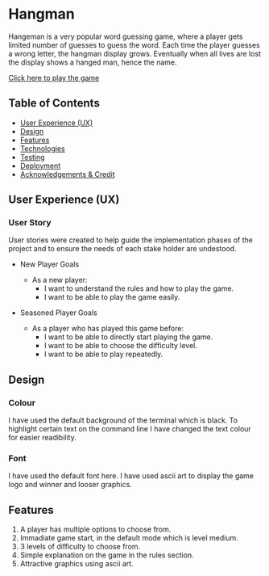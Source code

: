 # Hangman

Hangeman is a very popular word guessing game, where a player gets limited number of guesses to guess the word.
Each time the player guesses a wrong letter, the hangman display grows. Eventually when all lives are lost the display shows a hanged man, hence the name.  

[Click here to play the game](https://hangman144.herokuapp.com/)  

## Table of Contents  

* [User Experience (UX)](#User-Experience-(UX))  
* [Design](#Design)  
* [Features](#Features)  
* [Technologies](#technologies)  
* [Testing](#Testing)  
* [Deployment](#Deployment)  
* [Acknowledgements & Credit](#Acknowledgements-&-Credit)   

## User Experience (UX)  

### User Story  

User stories were created to help guide the implementation phases of the project and to ensure the needs of each stake holder are undestood.  

* New Player Goals  
   * As a new player:  
     * I want to understand the rules and how to play the game.  
     * I want to be able to play the game easily. 

* Seasoned Player Goals  
   * As a player who has played this game before:  
     * I want to be able to directly start playing the game.  
     * I want to be able to choose the difficulty level.
     * I want to be able to play repeatedly.  

 
## Design

### Colour  

I have used the default background of the terminal which is black. To highlight certain text on the command line I have changed the text colour for easier readibility.  
 

### Font  

I have used the default font here. I have used ascii art to display the game logo and winner and looser graphics.  


## Features  

1. A player has multiple options to choose from.  
2. Immadiate game start, in the default mode which is level medium.  
3. 3 levels of difficulty to choose from.  
4. Simple explanation on the game in the rules section.  
5. Attractive graphics using ascii art.  




